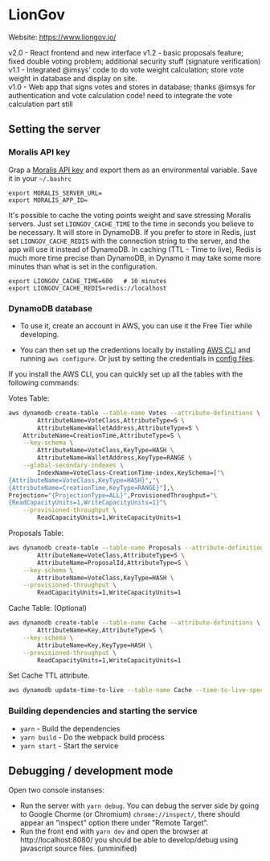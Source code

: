 # LionGov

Website: https://www.liongov.io/

v2.0 - React frontend and new interface
v1.2 - basic proposals feature; fixed double voting problem; additional security stuff (signature verification)  
v1.1 - Integrated @imsys' code to do vote weight calculation; store vote weight in database and display on site.  
v1.0 - Web app that signs votes and stores in database; thanks @imsys for authentication and vote calculation code! need to integrate the vote calculation part still

## Setting the server

### Moralis API key

Grap a [Moralis API key](https://moralis.io/) and export them as an environmental variable. Save it in your `~/.bashrc`

```
export MORALIS_SERVER_URL=
export MORALIS_APP_ID=
```

It's possible to cache the voting points weight and save stressing Moralis servers. Just set `LIONGOV_CACHE_TIME` to the time in seconds you believe to be necessary. It will store in DynamoDB. If you prefer to store in Redis, just set `LIONGOV_CACHE_REDIS` with the connection string to the server, and the app will use it instead of DynamoDB. In caching (TTL - Time to live), Redis is much more time precise than DynamoDB, in Dynamo it may take some more minutes than what is set in the configuration.

```
export LIONGOV_CACHE_TIME=600   # 10 minutes
export LIONGOV_CACHE_REDIS=redis://localhost
```

### DynamoDB database

- To use it, create an account in AWS, you can use it the Free Tier while developing.

- You can then set up the credentions locally by installing [AWS CLI](https://docs.aws.amazon.com/cli/latest/userguide/install-cliv2.html) and running `aws configure`. Or just by setting the credentials in [config files](https://docs.aws.amazon.com/cli/latest/userguide/cli-configure-files.html).

If you install the AWS CLI, you can quickly set up all the tables with the following commands:

Votes Table:

```bash
aws dynamodb create-table --table-name Votes --attribute-definitions \
        AttributeName=VoteClass,AttributeType=S \
        AttributeName=WalletAddress,AttributeType=S \
	AttributeName=CreationTime,AttributeType=S \
    --key-schema \
        AttributeName=VoteClass,KeyType=HASH \
        AttributeName=WalletAddress,KeyType=RANGE \
    --global-secondary-indexes \
        IndexName=VoteClass-CreationTime-index,KeySchema=["\
{AttributeName=VoteClass,KeyType=HASH}","\
{AttributeName=CreationTime,KeyType=RANGE}"],\
Projection="{ProjectionType=ALL}",ProvisionedThroughput="\
{ReadCapacityUnits=1,WriteCapacityUnits=1}"\
    --provisioned-throughput \
        ReadCapacityUnits=1,WriteCapacityUnits=1
```

Proposals Table:
```bash
aws dynamodb create-table --table-name Proposals --attribute-definitions \
        AttributeName=VoteClass,AttributeType=S \
        AttributeName=ProposalId,AttributeType=S \
    --key-schema \
        AttributeName=VoteClass,KeyType=HASH \
    --provisioned-throughput \
        ReadCapacityUnits=1,WriteCapacityUnits=1
```

Cache Table: (Optional)
```bash
aws dynamodb create-table --table-name Cache --attribute-definitions \
        AttributeName=Key,AttributeType=S \
    --key-schema \
        AttributeName=Key,KeyType=HASH \
    --provisioned-throughput \
        ReadCapacityUnits=1,WriteCapacityUnits=1
```

Set Cache TTL attribute.
```bash
aws dynamodb update-time-to-live --table-name Cache --time-to-live-specification "Enabled=true, AttributeName=ttl"
```

### Building dependencies and starting the service

- `yarn` - Build the dependencies
- `yarn build` - Do the webpack build process
- `yarn start` - Start the service

## Debugging / development mode

Open two console instanses:
- Run the server with `yarn debug`. You can debug the server side by going to Google Chorme (or Chromium) `chrome://inspect/`, there should appear an "inspect" option there under "Remote Target".
- Run the front end with `yarn dev` and open the browser at http://localhost:8080/ you should be able to develop/debug using javascript source files. (unminified)

